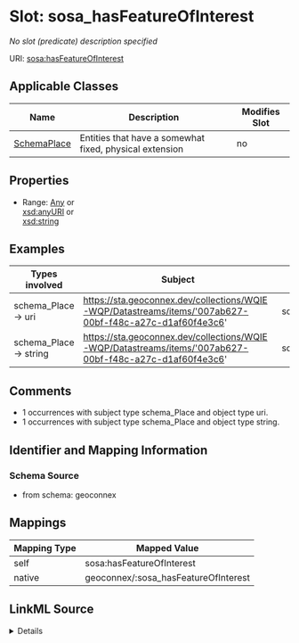 

# Slot: sosa_hasFeatureOfInterest


_No slot (predicate) description specified_





URI: [sosa:hasFeatureOfInterest](http://www.w3.org/ns/sosa/hasFeatureOfInterest)



<!-- no inheritance hierarchy -->





## Applicable Classes

| Name | Description | Modifies Slot |
| --- | --- | --- |
| [SchemaPlace](../classes/SchemaPlace.md) | Entities that have a somewhat fixed, physical extension |  no  |







## Properties

* Range: [Any](../classes/Any.md)&nbsp;or&nbsp;<br />[xsd:anyURI](xsd:anyURI)&nbsp;or&nbsp;<br />[xsd:string](xsd:string)






## Examples

| Types involved | Subject | Predicate | Object |
| --- | --- | --- | --- |
| schema_Place → uri | https://sta.geoconnex.dev/collections/WQIE-WQP/Datastreams/items/'007ab627-00bf-f48c-a27c-d1af60f4e3c6' | sosa:hasFeatureOfInterest | _:b1548067 |
| schema_Place → string | https://sta.geoconnex.dev/collections/WQIE-WQP/Datastreams/items/'007ab627-00bf-f48c-a27c-d1af60f4e3c6' | sosa:hasFeatureOfInterest | https://sta.geoconnex.dev/collections/WQIE-WQP/Things/items/'11NPSWRD_WQX-MEVE_3P_MAN01' |


## Comments

* 1 occurrences with subject type schema_Place and object type uri.
* 1 occurrences with subject type schema_Place and object type string.

## Identifier and Mapping Information







### Schema Source


* from schema: geoconnex




## Mappings

| Mapping Type | Mapped Value |
| ---  | ---  |
| self | sosa:hasFeatureOfInterest |
| native | geoconnex/:sosa_hasFeatureOfInterest |




## LinkML Source

<details>
```yaml
name: sosa_hasFeatureOfInterest
description: No slot (predicate) description specified
comments:
- 1 occurrences with subject type schema_Place and object type uri.
- 1 occurrences with subject type schema_Place and object type string.
examples:
- description: schema_Place → uri
  object:
    example_object: _:b1548067
    example_predicate: sosa:hasFeatureOfInterest
    example_subject: https://sta.geoconnex.dev/collections/WQIE-WQP/Datastreams/items/'007ab627-00bf-f48c-a27c-d1af60f4e3c6'
- description: schema_Place → string
  object:
    example_object: https://sta.geoconnex.dev/collections/WQIE-WQP/Things/items/'11NPSWRD_WQX-MEVE_3P_MAN01'
    example_predicate: sosa:hasFeatureOfInterest
    example_subject: https://sta.geoconnex.dev/collections/WQIE-WQP/Datastreams/items/'007ab627-00bf-f48c-a27c-d1af60f4e3c6'
from_schema: geoconnex
rank: 1000
slot_uri: sosa:hasFeatureOfInterest
alias: sosa_hasFeatureOfInterest
domain_of:
- schema_Place
range: Any
any_of:
- range: uri
- range: string

```
</details>